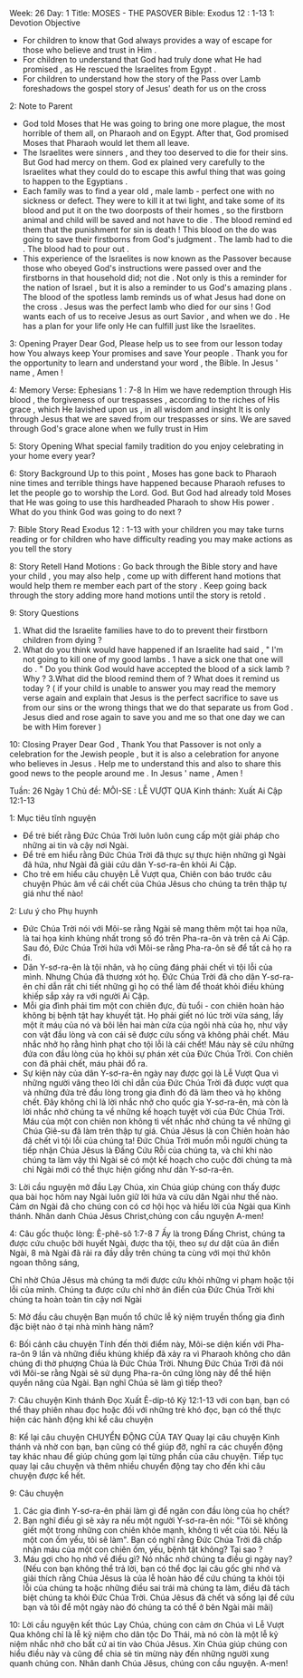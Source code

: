 Week: 26
Day: 1
Title: MOSES - THE PASOVER
Bible: Exodus 12 : 1-13
1: Devotion Objective
- For children to know that God always provides a way of escape for those who believe and trust in Him .
- For children to understand that God had truly done what He had promised , as He rescued the Israelites from Egypt .
- For children to understand how the story of the Pass over Lamb foreshadows the gospel story of Jesus' death for us on the cross

2: Note to Parent
- God told Moses that He was going to bring one more plague, the most horrible of them all, on Pharaoh and on Egypt. After that, God promised Moses that Pharaoh would let them all leave.
- The Israelites were sinners , and they too deserved to die for their sins. But God had mercy on them. God ex plained very carefully to the Israelites what they could do to escape this awful thing that was going to happen to the Egyptians .
- Each family was to find a year old , male lamb - perfect one with no sickness or defect. They were to kill it at twi light, and take some of its blood and put it on the two doorposts of their homes , so the firstborn animal and child will be saved and not have to die . The blood remind ed them that the punishment for sin is death ! This blood on the do was going to save their firstborns from God's judgment . The lamb had to die . The blood had to pour out .
- This experience of the Israelites is now known as the Passover because those who obeyed God's instructions were passed over and the firstborns in that household did; not die . Not only is this a reminder for the nation of Israel , but it is also a reminder to us God's amazing plans . The blood of the spotless lamb reminds us of what Jesus had done on the cross . Jesus was the perfect lamb who died for our sins ! God wants each of us to receive Jesus as ourt Savior , and when we do . He has a plan for your life only He can fulfill just like the Israelites.

3: Opening Prayer
Dear God, Please help us to see from our lesson today how You always keep Your promises and save Your people . Thank you for the opportunity to learn and understand your word , the Bible. In Jesus ' name , Amen !


4: Memory Verse:
 Ephesians 1 : 7-8 In Him we have redemption through His blood , the forgiveness of our trespasses , according to the riches of His grace , which He lavished upon us , in all wisdom and insight
 It is only through Jesus that we are saved from our trespasses or sins. We are saved through God's grace alone when we fully trust in Him

5: Story Opening
What special family tradition do you enjoy celebrating in your home every year?


6: Story Background
Up to this point , Moses has gone back to Pharaoh nine times and terrible things have happened because Pharaoh refuses to let the people go to worship the Lord. God. But God had already told Moses that He was going to use this hardheaded Pharaoh to show His power . What do you think God was going to do next ?


7: Bible Story
Read Exodus 12 : 1-13 with your children you may take turns reading or for children who have difficulty reading you may make actions as you tell the story

8: Story Retell
Hand Motions : Go back through the Bible story and have your child , you may also help , come up with different hand motions that would help them re member each part of the story . Keep going back through the story adding more hand motions until the story is retold .

9: Story Questions
1. What did the Israelite families have to do to prevent their firstborn children from dying ?
2. What do you think would have happened if an Israelite had said , " I'm not going to kill one of my good lambs . 1 have a sick one that one will do . " Do you think God would have accepted the blood of a sick lamb ? Why ?
3.What did the blood remind them of ? What does it remind us today ? ( if your child is unable to answer you may read the memory verse again and explain that Jesus is the perfect sacrifice to save us from our sins or the wrong things that we do that separate us from God . Jesus died and rose again to save you and me so that one day we can be with Him forever )


10: Closing Prayer
Dear God , Thank You that Passover is not only a celebration for the Jewish people , but it is also a celebration for anyone who believes in Jesus . Help me to understand this and also to share this good news to the people around me . In Jesus ' name , Amen !

Tuần: 26
Ngày 1
Chủ đề: MÔI-SE : LỄ VƯỢT QUA
Kinh thánh: Xuất Ai Cập 12:1-13

1: Mục tiêu tĩnh nguyện
- Để trẻ biết rằng Đức Chúa Trời luôn luôn cung cấp một giải pháp cho những ai tin và cậy nơi Ngài.
- Để trẻ em hiểu rằng Đức Chúa Trời đã thực sự thực hiện những gì Ngài đã hứa, như Ngài đã giải cứu dân Y-sơ-ra-ên khỏi Ai Cập.
- Cho trẻ em hiểu câu chuyện Lễ Vượt qua, Chiên con báo trước câu chuyện Phúc âm về cái chết của Chúa Jêsus cho chúng ta trên thập tự giá như thế nào!

2: Lưu ý cho Phụ huynh
- Đức Chúa Trời nói với Môi-se rằng Ngài sẽ mang thêm một tai họa nữa, là tai họa kinh khủng nhất trong số đó trên Pha-ra-ôn và trên cả Ai Cập. Sau đó, Đức Chúa Trời hứa với Môi-se rằng Pha-ra-ôn sẽ để tất cả họ ra đi.
- Dân Y-sơ-ra-ên là tội nhân, và họ cũng đáng phải chết vì tội lỗi của mình. Nhưng Chúa đã thương xót họ. Đức Chúa Trời đã cho dân Y-sơ-ra-ên chỉ dẫn rất chi tiết những gì họ có thể làm để thoát khỏi điều khủng khiếp sắp xảy ra với người Ai Cập.
- Mỗi gia đình phải tìm một con chiên đực, đủ tuổi - con chiên hoàn hảo không bị bệnh tật hay khuyết tật. Họ phải giết nó lúc trời vừa sáng, lấy một ít máu của nó và bôi lên hai màn cửa của ngôi nhà của họ, như vậy con vật đầu lòng và con cái sẽ được cứu sống và không phải chết. Máu nhắc nhở họ rằng hình phạt cho tội lỗi là cái chết! Máu này sẽ cứu những đứa con đầu lòng của họ khỏi sự phán xét của Đức Chúa Trời. Con chiên con đã phải chết, máu phải đổ ra.
- Sự kiện này của dân Y-sơ-ra-ên ngày nay được gọi là Lễ Vượt Qua vì những người vâng theo lời chỉ dẫn của Đức Chúa Trời đã được vượt qua và những đứa trẻ đầu lòng trong gia đình đó đã làm theo và họ không chết. Đây không chỉ là lời nhắc nhở cho quốc gia Y-sơ-ra-ên, mà còn là lời nhắc nhở chúng ta về những kế hoạch tuyệt vời của Đức Chúa Trời. Máu của một con chiên non không tì vết nhắc nhở chúng ta về những gì Chúa Giê-su đã làm trên thập tự giá. Chúa Jêsus là con Chiên hoàn hảo đã chết vì tội lỗi của chúng ta! Đức Chúa Trời muốn mỗi người chúng ta tiếp nhận Chúa Jêsus là Đấng Cứu Rỗi của chúng ta, và chỉ khi nào chúng ta làm vậy thì Ngài sẽ có một kế hoạch cho cuộc đời chúng ta mà chỉ Ngài mới có thể thực hiện giống như dân Y-sơ-ra-ên.

3: Lời cầu nguyện mở đầu
Lạy Chúa, xin Chúa giúp chúng con thấy được qua bài học hôm nay Ngài luôn giữ lời hứa và cứu dân Ngài như thế nào. Cảm ơn Ngài đã cho chúng con có cơ hội học và hiểu lời của Ngài qua Kinh thánh. Nhân danh Chúa Jêsus Christ,chúng con cầu nguyện A-men!


4: Câu gốc thuộc lòng:
 Ê-phê-sô 1:7-8
7 Ấy là trong Đấng Christ, chúng ta được cứu chuộc bởi huyết Ngài, được tha tội, theo sự dư dật của ân điển Ngài, 8 mà Ngài đã rải ra đầy dẫy trên chúng ta cùng với mọi thứ khôn ngoan thông sáng,

 Chỉ nhờ Chúa Jêsus mà chúng ta mới được cứu khỏi những vi phạm hoặc tội lỗi của mình. Chúng ta được cứu chỉ nhờ ân điển của Đức Chúa Trời khi chúng ta hoàn toàn tin cậy nơi Ngài

5: Mở đầu câu chuyện
Bạn muốn tổ chức lễ kỷ niệm truyền thống gia đình đặc biệt nào ở tại nhà mình hàng năm?


6: Bối cảnh câu chuyện
Tính đến thời điểm này, Môi-se diện kiến với Pha-ra-ôn 9 lần và những điều khủng khiếp đã xảy ra vì Pharaoh không cho dân chúng đi thờ phượng Chúa là Đức Chúa Trời. Nhưng Đức Chúa Trời đã nói với Môi-se rằng Ngài sẽ sử dụng Pha-ra-ôn cứng lòng này để thể hiện quyền năng của Ngài. Bạn nghĩ Chúa sẽ làm gì tiếp theo?


7: Câu chuyện Kinh thánh
Đọc Xuất Ê-díp-tô Ký 12:1-13 với con bạn, bạn có thể thay phiên nhau đọc hoặc đối với những trẻ khó đọc, bạn có thể thực hiện các hành động khi kể câu chuyện

8: Kể lại câu chuyện
CHUYỂN ĐỘNG CỦA TAY
Quay lại câu chuyện Kinh thánh và nhờ con bạn, bạn cũng có thể giúp đỡ, nghĩ ra các chuyển động tay khác nhau để giúp chúng gom lại từng phần của câu chuyện. Tiếp tục quay lại câu chuyện và thêm nhiều chuyển động tay cho đến khi câu chuyện được kể hết.

9: Câu chuyện
1. Các gia đình Y-sơ-ra-ên phải làm gì để ngăn con đầu lòng của họ chết?
2. Bạn nghĩ điều gì sẽ xảy ra nếu một người Y-sơ-ra-ên nói: "Tôi sẽ không giết một trong những con chiên khỏe mạnh, không tì vết của tôi. Nếu là một con ốm yếu, tôi sẽ làm". Bạn có nghĩ rằng Đức Chúa Trời đã chấp nhận máu của một con chiên ốm, yếu, bệnh tật không? Tại sao ?
3. Máu gợi cho họ nhớ về điều gì? Nó nhắc nhở chúng ta điều gì ngày nay? (Nếu con bạn không thể trả lời, bạn có thể đọc lại câu gốc ghi nhớ và giải thích rằng Chúa Jêsus là của lễ hoàn hảo để cứu chúng ta khỏi tội lỗi của chúng ta hoặc những điều sai trái mà chúng ta làm, điều đã tách biệt chúng ta khỏi Đức Chúa Trời. Chúa Jêsus đã chết và sống lại để cứu bạn và tôi để một ngày nào đó chúng ta có thể ở bên Ngài mãi mãi)


10: Lời cầu nguyện kết thúc
Lạy Chúa, chúng con cảm ơn Chúa vì Lễ Vượt Qua không chỉ là lễ kỷ niệm cho dân tộc Do Thái, mà nó còn là một lễ kỷ niệm nhắc nhở cho bất cứ ai tin vào Chúa Jêsus. Xin Chúa giúp chúng con hiểu điều này và cũng để chia sẻ tin mừng này đến những người xung quanh chúng con. Nhân danh Chúa Jêsus, chúng con cầu nguyện. A-men!
